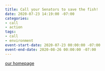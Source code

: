 ```yaml
---
title: Call your Senators to save the fish!
date: 2020-07-23 14:19:00 -07:00
categories:
- call
- action
tags:
- call
- environment
event-start-date: 2020-07-23 00:00:00 -07:00
event-end-date: 2020-08-26 00:00:00 -07:00
---
```


[our homepage](https://indivisibleberkeley.org)